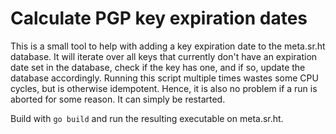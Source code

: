 # Calculate PGP key expiration dates

This is a small tool to help with adding a key expiration date to the
meta.sr.ht database. It will iterate over all keys that currently don't have an
expiration date set in the database, check if the key has one, and if so,
update the database accordingly. Running this script multiple times wastes some
CPU cycles, but is otherwise idempotent. Hence, it is also no problem if a run
is aborted for some reason. It can simply be restarted.

Build with `go build` and run the resulting executable on meta.sr.ht.
